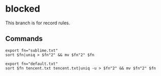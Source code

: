 # blocked

This branch is for record rules.

## Commands

```
export fn="sublime.txt"
sort $fn|uniq > $fn"2" && mv $fn"2" $fn
```

```
export fn="default.txt"
sort $fn tencent.txt tencent.txt|uniq -u > $fn"2" && mv $fn"2" $fn
```